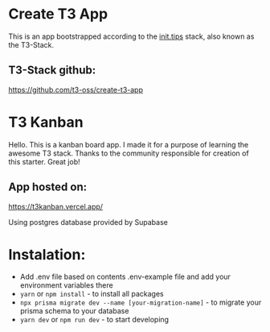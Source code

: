 # Create T3 App
This is an app bootstrapped according to the [init.tips](https://init.tips) stack, also known as the T3-Stack.

## T3-Stack github:
https://github.com/t3-oss/create-t3-app

# T3 Kanban
Hello. This is a kanban board app. I made it for a purpose of learning the awesome T3 stack. Thanks to the community responsible for creation of this starter. Great job!

## App hosted on: 
https://t3kanban.vercel.app/ 

Using postgres database provided by Supabase

# Instalation: 
- Add .env file based on contents .env-example file and add your environment variables there
- ```yarn``` or ```npm install``` - to install all packages
- ```npx prisma migrate dev --name [your-migration-name]``` - to migrate your prisma schema to your database
- ```yarn dev``` or ```npm run dev``` - to start developing